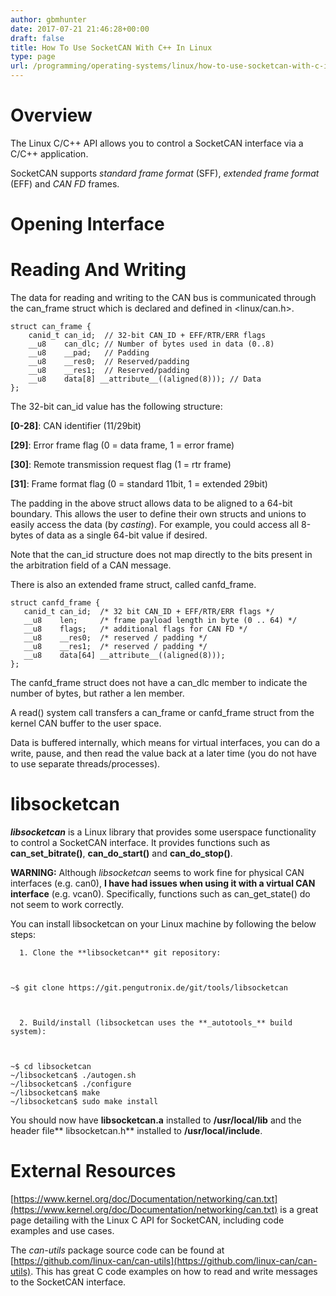 ```yaml
---
author: gbmhunter
date: 2017-07-21 21:46:28+00:00
draft: false
title: How To Use SocketCAN With C++ In Linux
type: page
url: /programming/operating-systems/linux/how-to-use-socketcan-with-c-in-linux
---
```


# Overview




The Linux C/C++ API allows you to control a SocketCAN interface via a C/C++ application.




SocketCAN supports _standard frame format_ (SFF), _extended frame format_ (EFF) and _CAN FD_ frames.




# Opening Interface







# Reading And Writing




The data for reading and writing to the CAN bus is communicated through the can_frame struct which is declared and defined in <linux/can.h>.



    
    struct can_frame {
        canid_t can_id;  // 32-bit CAN_ID + EFF/RTR/ERR flags
        __u8    can_dlc; // Number of bytes used in data (0..8)
        __u8    __pad;   // Padding
        __u8    __res0;  // Reserved/padding
        __u8    __res1;  // Reserved/padding
        __u8    data[8] __attribute__((aligned(8))); // Data
    };




The 32-bit can_id value has the following structure:




**[0-28]**: CAN identifier (11/29bit)  

 **[29]**: Error frame flag (0 = data frame, 1 = error frame)  

 **[30]**: Remote transmission request flag (1 = rtr frame)  

 **[31]**: Frame format flag (0 = standard 11bit, 1 = extended 29bit)




The padding in the above struct allows data to be aligned to a 64-bit boundary. This allows the user to define their own structs and unions to easily access the data (by _casting_). For example, you could access all 8-bytes of data as a single 64-bit value if desired.




Note that the can_id structure does not map directly to the bits present in the arbitration field of a CAN message.




There is also an extended frame struct, called canfd_frame.



    
    struct canfd_frame {
       canid_t can_id;  /* 32 bit CAN_ID + EFF/RTR/ERR flags */
       __u8    len;     /* frame payload length in byte (0 .. 64) */
       __u8    flags;   /* additional flags for CAN FD */
       __u8    __res0;  /* reserved / padding */
       __u8    __res1;  /* reserved / padding */
       __u8    data[64] __attribute__((aligned(8)));
    };




The canfd_frame struct does not have a can_dlc member to indicate the number of bytes, but rather a len member.




A read() system call transfers a can_frame or canfd_frame struct from the kernel CAN buffer to the user space.




Data is buffered internally, which means for virtual interfaces, you can do a write, pause, and then read the value back at a later time (you do not have to use separate threads/processes).




# libsocketcan




_**libsocketcan**_ is a Linux library that provides some userspace functionality to control a SocketCAN interface. It provides functions such as **can_set_bitrate()**, **can_do_start()** and **can_do_stop()**.




**WARNING:** Although _libsocketcan_ seems to work fine for physical CAN interfaces (e.g. can0), **I have had issues when using it with a virtual CAN interface** (e.g. vcan0). Specifically, functions such as can_get_state() do not seem to work correctly.




You can install libsocketcan on your Linux machine by following the below steps:





	  1. Clone the **libsocketcan** git repository:  


    
    ~$ git clone https://git.pengutronix.de/git/tools/libsocketcan



	  2. Build/install (libsocketcan uses the **_autotools_** build system):


    
    ~$ cd libsocketcan
    ~/libsocketcan$ ./autogen.sh
    ~/libsocketcan$ ./configure
    ~/libsocketcan$ make
    ~/libsocketcan$ sudo make install




You should now have **libsocketcan.a** installed to **/usr/local/lib** and the header file** libsocketcan.h** installed to **/usr/local/include**.






# External Resources




[https://www.kernel.org/doc/Documentation/networking/can.txt](https://www.kernel.org/doc/Documentation/networking/can.txt) is a great page detailing with the Linux C API for SocketCAN, including code examples and use cases.




The _can-utils_ package source code can be found at [https://github.com/linux-can/can-utils](https://github.com/linux-can/can-utils). This has great C code examples on how to read and write messages to the SocketCAN interface.
